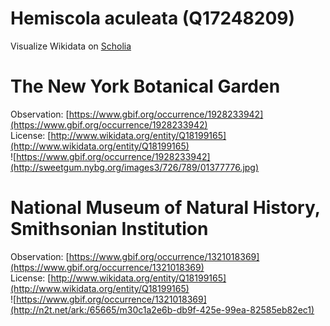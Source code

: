 
Hemiscola aculeata (Q17248209)
==============================
  
Visualize Wikidata on [Scholia](https://scholia.toolforge.org/taxon/Q17248209)
# The New York Botanical Garden
  
Observation: [https://www.gbif.org/occurrence/1928233942](https://www.gbif.org/occurrence/1928233942)  
License: [http://www.wikidata.org/entity/Q18199165](http://www.wikidata.org/entity/Q18199165)  
![https://www.gbif.org/occurrence/1928233942](http://sweetgum.nybg.org/images3/726/789/01377776.jpg)
# National Museum of Natural History, Smithsonian Institution
  
Observation: [https://www.gbif.org/occurrence/1321018369](https://www.gbif.org/occurrence/1321018369)  
License: [http://www.wikidata.org/entity/Q18199165](http://www.wikidata.org/entity/Q18199165)  
![https://www.gbif.org/occurrence/1321018369](http://n2t.net/ark:/65665/m30c1a2e6b-db9f-425e-99ea-82585eb82ec1)